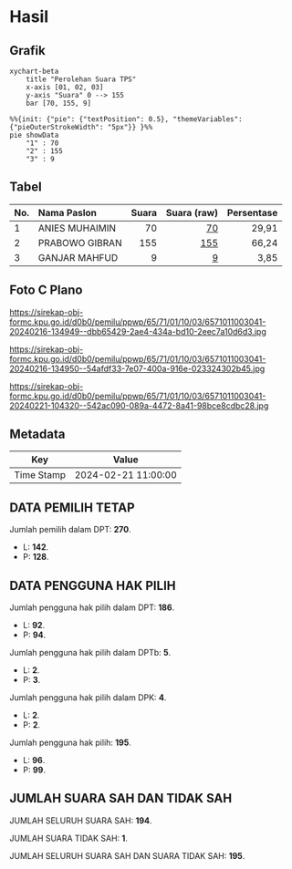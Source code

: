 # Hasil

## Grafik

```mermaid
xychart-beta
    title "Perolehan Suara TPS"
    x-axis [01, 02, 03]
    y-axis "Suara" 0 --> 155
    bar [70, 155, 9]
```

```mermaid
%%{init: {"pie": {"textPosition": 0.5}, "themeVariables": {"pieOuterStrokeWidth": "5px"}} }%%
pie showData
    "1" : 70
    "2" : 155
    "3" : 9
```

## Tabel

| No. | Nama Paslon    | Suara | Suara (raw) | Persentase |
|:--- |:-------------- | -----:| -----------:| ----------:|
| 1   | ANIES MUHAIMIN | 70    | [70][p-1]   | 29,91      |
| 2   | PRABOWO GIBRAN | 155   | [155][p-2]  | 66,24      |
| 3   | GANJAR MAHFUD  | 9     | [9][p-3]    | 3,85       |


[p-1]: https://github.com/gigit-pemilu/pemilu-2024-65-kalimantan-utara/blob/main/pilpres/hitung-suara/sub/65-kalimantan-utara/sub/71-kota-tarakan/sub/01-tarakan-barat/sub/1003-karang-anyar-pantai/sub/041-tps/sub/paslon-1.txt
[p-2]: https://github.com/gigit-pemilu/pemilu-2024-65-kalimantan-utara/blob/main/pilpres/hitung-suara/sub/65-kalimantan-utara/sub/71-kota-tarakan/sub/01-tarakan-barat/sub/1003-karang-anyar-pantai/sub/041-tps/sub/paslon-2.txt
[p-3]: https://github.com/gigit-pemilu/pemilu-2024-65-kalimantan-utara/blob/main/pilpres/hitung-suara/sub/65-kalimantan-utara/sub/71-kota-tarakan/sub/01-tarakan-barat/sub/1003-karang-anyar-pantai/sub/041-tps/sub/paslon-3.txt

## Foto C Plano

https://sirekap-obj-formc.kpu.go.id/d0b0/pemilu/ppwp/65/71/01/10/03/6571011003041-20240216-134949--dbb65429-2ae4-434a-bd10-2eec7a10d6d3.jpg

https://sirekap-obj-formc.kpu.go.id/d0b0/pemilu/ppwp/65/71/01/10/03/6571011003041-20240216-134950--54afdf33-7e07-400a-916e-023324302b45.jpg

https://sirekap-obj-formc.kpu.go.id/d0b0/pemilu/ppwp/65/71/01/10/03/6571011003041-20240221-104320--542ac090-089a-4472-8a41-98bce8cdbc28.jpg


## Metadata

| Key        | Value               |
| ---------- | ------------------- |
| Time Stamp | 2024-02-21 11:00:00 |


## DATA PEMILIH TETAP

Jumlah pemilih dalam DPT: **270**.
 * L: **142**.
 * P: **128**.

## DATA PENGGUNA HAK PILIH

Jumlah pengguna hak pilih dalam DPT: **186**.
 * L: **92**.
 * P: **94**.

Jumlah pengguna hak pilih dalam DPTb: **5**.
 * L: **2**.
 * P: **3**.

Jumlah pengguna hak pilih dalam DPK: **4**.
 * L: **2**.
 * P: **2**.

Jumlah pengguna hak pilih: **195**.
 * L: **96**.
 * P: **99**.

## JUMLAH SUARA SAH DAN TIDAK SAH

JUMLAH SELURUH SUARA SAH: **194**.

JUMLAH SUARA TIDAK SAH: **1**.

JUMLAH SELURUH SUARA SAH DAN SUARA TIDAK SAH: **195**.


